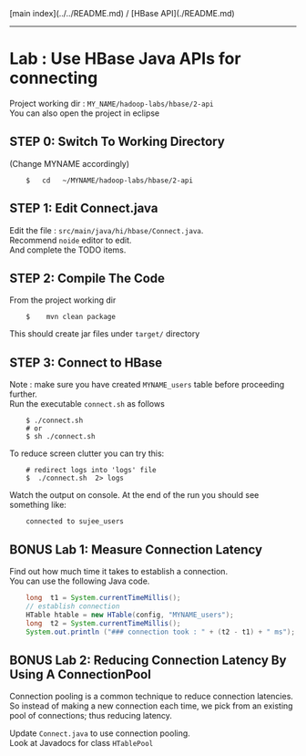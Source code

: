 <link rel='stylesheet' href='../../assets/css/main.css'/>
[main index](../../README.md)  / [HBase API](./README.md)

----

# Lab : Use HBase Java APIs for connecting

Project working dir : `MY_NAME/hadoop-labs/hbase/2-api`  
You can also open the project in eclipse


## STEP 0: Switch To Working Directory
(Change MYNAME accordingly)
```
    $   cd   ~/MYNAME/hadoop-labs/hbase/2-api
```


## STEP 1:  Edit Connect.java
Edit the file : `src/main/java/hi/hbase/Connect.java`.   
Recommend `noide` editor to edit.  
And complete the TODO items.


## STEP 2: Compile The Code
From the project working dir
```
    $    mvn clean package
```
This should create jar files under `target/` directory


## STEP 3: Connect to HBase
Note : make sure you have created `MYNAME_users` table before proceeding further.  
Run the executable `connect.sh` as follows
```
    $ ./connect.sh
    # or
    $ sh ./connect.sh
```

To reduce screen clutter you can try this:
```
    # redirect logs into 'logs' file
    $  ./connect.sh  2> logs
```

Watch the output on console.
At the end of the run you should see something like:
```
    connected to sujee_users
```



## BONUS Lab 1: Measure Connection Latency
Find out how much time it takes to establish a connection.  
You can use the following Java code.

```java
    long  t1 = System.currentTimeMillis();
    // establish connection
    HTable htable = new HTable(config, "MYNAME_users");
    long  t2 = System.currentTimeMillis();
    System.out.println ("### connection took : " + (t2 - t1) + " ms");
```


## BONUS Lab 2: Reducing Connection Latency By Using A ConnectionPool

Connection pooling is a common technique to reduce connection latencies.   
So instead of making a new connection each time,  we pick from an existing pool of connections; thus reducing latency.

Update `Connect.java` to use connection pooling.   
Look at Javadocs for class `HTablePool`

